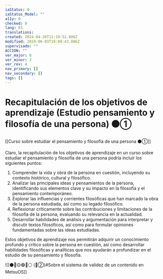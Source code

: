 ```yaml
---
iaStatus: 0
iaStatus_Model: ""
a11y: 0
checked: 0
lang: ES
translations: 
created: 2024-04-26T11:19:52.606Z
modified: 2024-06-03T19:09:43.086Z
supervisado: ""
ACCION: ""
ver_major: 0
ver_minor: 3
ver_rev: 4
nav_primary: []
nav_secondary: []
tags: []
---
```

# Recapitulación de los objetivos de aprendizaje (Estudio pensamiento y filosofía de una persona) ⚫①

[[Curso sobre estudiar el pensamiento y filosofía de una persona ⚫①]]

Claro, la recapitulación de los objetivos de aprendizaje en un curso sobre estudiar el pensamiento y filosofía de una persona podría incluir los siguientes puntos:

1. Comprender la vida y obra de la persona en cuestión, incluyendo su contexto histórico, cultural y filosófico.
2. Analizar las principales ideas y pensamientos de la persona, identificando sus elementos clave y su impacto en la filosofía y el pensamiento contemporáneo.
3. Explorar las influencias y corrientes filosóficas que han marcado la obra de la persona estudiada, así como su legado filosófico.
4. Reflexionar críticamente sobre las contribuciones y limitaciones de la filosofía de la persona, evaluando su relevancia en la actualidad.
5. Desarrollar habilidades de análisis y argumentación para interpretar y discutir textos filosóficos, así como para formular opiniones fundamentadas sobre las ideas estudiadas.

Estos objetivos de aprendizaje nos permitirán adquirir un conocimiento profundo y crítico sobre la persona en cuestión, así como desarrollar habilidades filosóficas y analíticas que nos ayudarán a profundizar en el estudio de su pensamiento y filosofía.

![[⚫🔴🟡🟢🔵⚪ (🔴②)#Sobre el sistema de validez de un contenido en MetsuOS]]